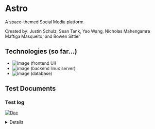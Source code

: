# Astro
A space-themed Social Media platform.

Created by: Justin Schulz, Sean Tank, Yao Wang, Nicholas Mahengamra Maftiga Masqueito, and Bowen Sittler

## Technologies (so far...)
- ![image](https://img.shields.io/badge/ASP.NET-%23333333?style=for-the-badge&logo=#512BD4) (frontend UI) 
- ![image](https://img.shields.io/badge/C%23-%23333333?style=for-the-badge&logo=csharp&logoColor=green) (backend linux server) 
- ![image](https://img.shields.io/badge/SQL_Server-%23333333?style=for-the-badge&logo=#512BD4) (database)

## Test Documents
### Test log
[![Doc](https://img.shields.io/badge/Doc-%23333333?style=for-the-badge&logo=googledocs)](https://docs.google.com/spreadsheets/d/1ZML1-e9dLU1ITgF46Y3FTu03dyO_SLdkE_hgBmdLHuQ/edit?usp=sharing)

<details>
<p>
  joe 
</p>
</details>
